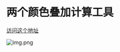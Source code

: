 # 两个颜色叠加计算工具

[访问这个地址](https://app.isaacxu.com/color-calc/)

![img.png](https://img.isaacxu.com/20240228165457.jpg)
